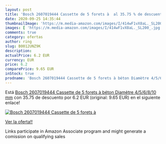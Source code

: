 ```yaml
---
layout: post
title: 'Bosch 2607019444 Cassette de 5 forets à  al 35.75 % de descuento'
date: 2020-09-25 14:35:44
thumbnailImage: 'https://m.media-amazon.com/images/I/414wF1vX8aL._SL200_.jpg'
images: [ 'https://m.media-amazon.com/images/I/414wF1vX8aL._SL200_.jpg' ]
comments: true
category: ofertas
author: ring
slug: B0012UNZ9K
description:
actualPrice: 6.2 EUR
currency: EUR
price: 6.2
comparePrice: 9.65 EUR
inStock: true
prodname: 'Bosch 2607019444 Cassette de 5 forets à béton Diamètre 4/5/6/8/10 mm'
---
```


Está [Bosch 2607019444 Cassette de 5 forets à béton Diamètre 4/5/6/8/10 mm](https://www.amazon.fr/dp/B0012UNZ9K/?tag=tolees0d-21) con 35.75 de descuento por 6.2 EUR (original: 9.65 EUR) en el siguiente enlace!

[![Bosch 2607019444 Cassette de 5 forets à ](https://m.media-amazon.com/images/I/414wF1vX8aL._SL200_.jpg)](https://www.amazon.fr/dp/B0012UNZ9K/?tag=tolees0d-21)

[Ver la oferta!!](https://www.amazon.fr/dp/B0012UNZ9K/?tag=tolees0d-21)

Links participate in Amazon Associate program and might generate a comission on qualifying sales



